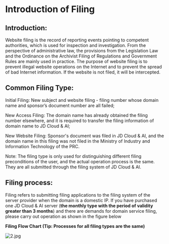 # **Introduction of Filing**

## **Introduction:**

Website filing is the record of reporting events pointing to competent authorities, which is used for inspection and investigation. From the perspective of administrative law, the provisions from the Legislation Law and the Ordinance on the Archivist Filing of Regulations and Government Rules are mainly used in practice. The purpose of website filing is to prevent illegal website operations on the Internet and to prevent the spread of bad Internet information. If the website is not filed, it will be intercepted.

## **Common Filing Type:**

Initial Filing: New subject and website filing - filing number whose domain name and sponsor’s document number are all failed;

New Access Filing: The domain name has already obtained the filing number elsewhere, and it is required to transfer the filing information of domain name to JD Cloud & AI;

New Website Filing: Sponsor's document was filed in JD Cloud & AI, and the domain name in this filing was not filed in the Ministry of Industry and Information Technology of the PRC.

Note: The filing type is only used for distinguishing different filing preconditions of the user, and the actual operation process is the same. They are all submitted through the filing system of JD Cloud & AI.

## **Filing process:**

Filing refers to submitting filing applications to the filing system of the server provider when the domain is a domestic IP. If you have purchased one JD Cloud & AI server (**the monthly type with the period of validity greater than 3 months**) and there are demands for domain service filing, please carry out operation as shown in the figure below

**Filing Flow Chart (Tip: Processes for all filing types are the same)**

![2.jpg](https://github.com/jdcloudcom/cn/blob/joytaobao-beian-20190830/image/ICP-License-Service/Introduction-cn-1.jpg)

